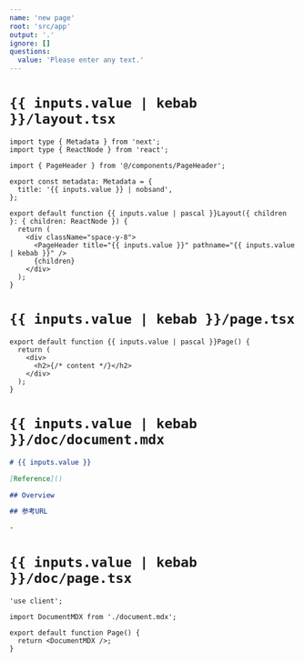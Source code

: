 ```yaml
---
name: 'new page'
root: 'src/app'
output: '.'
ignore: []
questions:
  value: 'Please enter any text.'
---
```


# `{{ inputs.value | kebab }}/layout.tsx`

<!-- Layout -->

```tsx
import type { Metadata } from 'next';
import type { ReactNode } from 'react';

import { PageHeader } from '@/components/PageHeader';

export const metadata: Metadata = {
  title: '{{ inputs.value }} | nobsand',
};

export default function {{ inputs.value | pascal }}Layout({ children }: { children: ReactNode }) {
  return (
    <div className="space-y-8">
      <PageHeader title="{{ inputs.value }}" pathname="{{ inputs.value | kebab }}" />
      {children}
    </div>
  );
}
```

<!-- Page -->

# `{{ inputs.value | kebab }}/page.tsx`

```tsx
export default function {{ inputs.value | pascal }}Page() {
  return (
    <div>
      <h2>{/* content */}</h2>
    </div>
  );
}
```

<!-- Document -->

# `{{ inputs.value | kebab }}/doc/document.mdx`

```md
# {{ inputs.value }}

[Reference]()

## Overview

## 参考URL

-
```

# `{{ inputs.value | kebab }}/doc/page.tsx`

```tsx
'use client';

import DocumentMDX from './document.mdx';

export default function Page() {
  return <DocumentMDX />;
}
```
